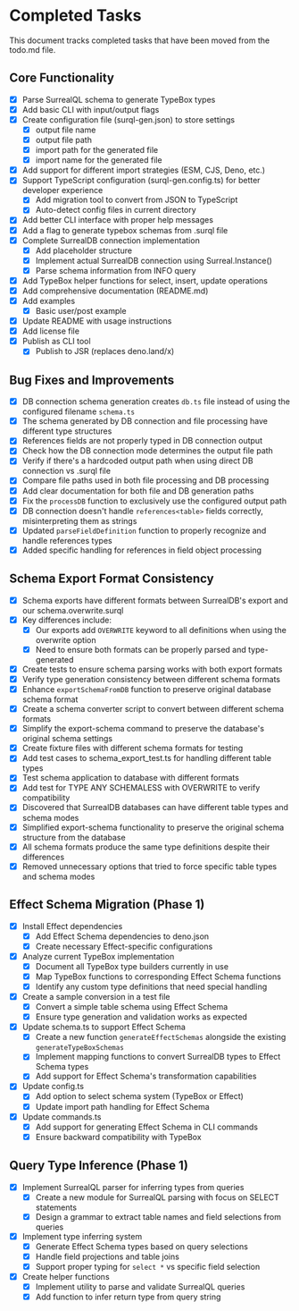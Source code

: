 # Completed Tasks

This document tracks completed tasks that have been moved from the todo.md file.

## Core Functionality

- [x] Parse SurrealQL schema to generate TypeBox types
- [x] Add basic CLI with input/output flags
- [x] Create configuration file (surql-gen.json) to store settings
  - [x] output file name
  - [x] output file path
  - [x] import path for the generated file
  - [x] import name for the generated file
- [x] Add support for different import strategies (ESM, CJS, Deno, etc.)
- [x] Support TypeScript configuration (surql-gen.config.ts) for better
      developer experience
  - [x] Add migration tool to convert from JSON to TypeScript
  - [x] Auto-detect config files in current directory
- [x] Add better CLI interface with proper help messages
- [x] Add a flag to generate typebox schemas from .surql file
- [x] Complete SurrealDB connection implementation
  - [x] Add placeholder structure
  - [x] Implement actual SurrealDB connection using Surreal.Instance()
  - [x] Parse schema information from INFO query
- [x] Add TypeBox helper functions for select, insert, update operations
- [x] Add comprehensive documentation (README.md)
- [x] Add examples
  - [x] Basic user/post example
- [x] Update README with usage instructions
- [x] Add license file
- [x] Publish as CLI tool
  - [x] Publish to JSR (replaces deno.land/x)

## Bug Fixes and Improvements

- [x] DB connection schema generation creates `db.ts` file instead of using the
      configured filename `schema.ts`
- [x] The schema generated by DB connection and file processing have different
      type structures
- [x] References fields are not properly typed in DB connection output
- [x] Check how the DB connection mode determines the output file path
- [x] Verify if there's a hardcoded output path when using direct DB connection
      vs .surql file
- [x] Compare file paths used in both file processing and DB processing
- [x] Add clear documentation for both file and DB generation paths
- [x] Fix the `processDB` function to exclusively use the configured output path
- [x] DB connection doesn't handle `references<table>` fields correctly,
      misinterpreting them as strings
- [x] Updated `parseFieldDefinition` function to properly recognize and handle
      references types
- [x] Added specific handling for references in field object processing

## Schema Export Format Consistency

- [x] Schema exports have different formats between SurrealDB's export and our
      schema.overwrite.surql
- [x] Key differences include:
  - [x] Our exports add `OVERWRITE` keyword to all definitions when using the
        overwrite option
  - [x] Need to ensure both formats can be properly parsed and type-generated
- [x] Create tests to ensure schema parsing works with both export formats
- [x] Verify type generation consistency between different schema formats
- [x] Enhance `exportSchemaFromDB` function to preserve original database schema
      format
- [x] Create a schema converter script to convert between different schema
      formats
- [x] Simplify the export-schema command to preserve the database's original
      schema settings
- [x] Create fixture files with different schema formats for testing
- [x] Add test cases to schema_export_test.ts for handling different table types
- [x] Test schema application to database with different formats
- [x] Add test for TYPE ANY SCHEMALESS with OVERWRITE to verify compatibility
- [x] Discovered that SurrealDB databases can have different table types and
      schema modes
- [x] Simplified export-schema functionality to preserve the original schema
      structure from the database
- [x] All schema formats produce the same type definitions despite their
      differences
- [x] Removed unnecessary options that tried to force specific table types and
      schema modes

## Effect Schema Migration (Phase 1)

- [x] Install Effect dependencies
  - [x] Add Effect Schema dependencies to deno.json
  - [x] Create necessary Effect-specific configurations
- [x] Analyze current TypeBox implementation
  - [x] Document all TypeBox type builders currently in use
  - [x] Map TypeBox functions to corresponding Effect Schema functions
  - [x] Identify any custom type definitions that need special handling
- [x] Create a sample conversion in a test file
  - [x] Convert a simple table schema using Effect Schema
  - [x] Ensure type generation and validation works as expected
- [x] Update schema.ts to support Effect Schema
  - [x] Create a new function `generateEffectSchemas` alongside the existing
        `generateTypeBoxSchemas`
  - [x] Implement mapping functions to convert SurrealDB types to Effect Schema
        types
  - [x] Add support for Effect Schema's transformation capabilities
- [x] Update config.ts
  - [x] Add option to select schema system (TypeBox or Effect)
  - [x] Update import path handling for Effect Schema
- [x] Update commands.ts
  - [x] Add support for generating Effect Schema in CLI commands
  - [x] Ensure backward compatibility with TypeBox

## Query Type Inference (Phase 1)

- [x] Implement SurrealQL parser for inferring types from queries
  - [x] Create a new module for SurrealQL parsing with focus on SELECT
        statements
  - [x] Design a grammar to extract table names and field selections from
        queries
- [x] Implement type inferring system
  - [x] Generate Effect Schema types based on query selections
  - [x] Handle field projections and table joins
  - [x] Support proper typing for `select *` vs specific field selection
- [x] Create helper functions
  - [x] Implement utility to parse and validate SurrealQL queries
  - [x] Add function to infer return type from query string
